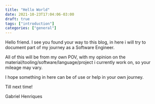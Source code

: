 ```yaml
---
title: "Hello World"
date: 2021-10-23T17:04:06-03:00
draft: true
tags: ["introduction"]
categories: ["general"]
---
```


Hello friend. I see you found your way to this blog, in here i will try to document part of my journey as a Software Engineer.

All of this will be from my own POV, with my opinion on the material/tooling/software/language/project i currently work on, so your mileage may vary.

I hope something in here can be of use or help in your own journey.

Till next time!

Gabriel Henriques
